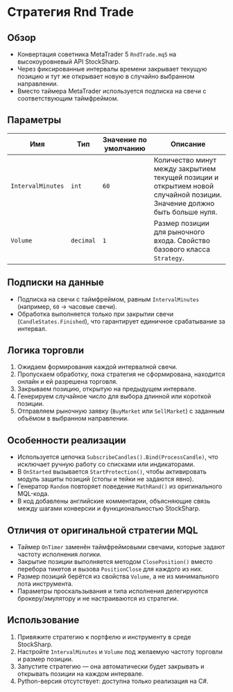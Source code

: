 # Стратегия Rnd Trade

## Обзор
- Конвертация советника MetaTrader 5 `RndTrade.mq5` на высокоуровневый API StockSharp.
- Через фиксированные интервалы времени закрывает текущую позицию и тут же открывает новую в случайно выбранном направлении.
- Вместо таймера MetaTrader используется подписка на свечи с соответствующим таймфреймом.

## Параметры
| Имя | Тип | Значение по умолчанию | Описание |
| --- | --- | --------------------- | -------- |
| `IntervalMinutes` | `int` | `60` | Количество минут между закрытием текущей позиции и открытием новой случайной позиции. Значение должно быть больше нуля. |
| `Volume` | `decimal` | `1` | Размер позиции для рыночного входа. Свойство базового класса `Strategy`. |

## Подписки на данные
- Подписка на свечи с таймфреймом, равным `IntervalMinutes` (например, `60` → часовые свечи).
- Обработка выполняется только при закрытии свечи (`CandleStates.Finished`), что гарантирует единичное срабатывание за интервал.

## Логика торговли
1. Ожидаем формирования каждой интервалной свечи.
2. Пропускаем обработку, пока стратегия не сформирована, находится онлайн и ей разрешена торговля.
3. Закрываем позицию, открытую на предыдущем интервале.
4. Генерируем случайное число для выбора длинной или короткой позиции.
5. Отправляем рыночную заявку (`BuyMarket` или `SellMarket`) с заданным объёмом в выбранном направлении.

## Особенности реализации
- Используется цепочка `SubscribeCandles().Bind(ProcessCandle)`, что исключает ручную работу со списками или индикаторами.
- В `OnStarted` вызывается `StartProtection()`, чтобы активировать модуль защиты позиций (стопы и тейки не задаются явно).
- Генератор `Random` повторяет поведение `MathRand()` из оригинального MQL-кода.
- В код добавлены английские комментарии, объясняющие связь между шагами конверсии и функциональностью StockSharp.

## Отличия от оригинальной стратегии MQL
- Таймер `OnTimer` заменён таймфреймовыми свечами, которые задают частоту исполнения логики.
- Закрытие позиции выполняется методом `ClosePosition()` вместо перебора тикетов и вызова `PositionClose` для каждого из них.
- Размер позиций берётся из свойства `Volume`, а не из минимального лота инструмента.
- Параметры проскальзывания и типа исполнения делегируются брокеру/эмулятору и не настраиваются из стратегии.

## Использование
1. Привяжите стратегию к портфелю и инструменту в среде StockSharp.
2. Настройте `IntervalMinutes` и `Volume` под желаемую частоту торговли и размер позиции.
3. Запустите стратегию — она автоматически будет закрывать и открывать позиции на каждом интервале.
4. Python-версия отсутствует: доступна только реализация на C#.
